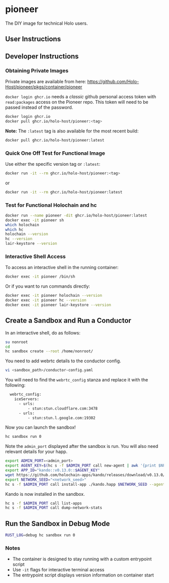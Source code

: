 # pioneer

The DIY image for technical Holo users.

## User Instructions

## Developer Instructions

### Obtaining Private Images

Private images are available from here:
https://github.com/Holo-Host/pioneer/pkgs/container/pioneer

`docker login ghcr.io` needs a *classic* github personal access token with `read:packages` access on the Pioneer repo.  This token will need to be passed instead of the password.

```sh
docker login ghcr.io
docker pull ghcr.io/holo-host/pioneer:<tag>
```

**Note:** The `:latest` tag is also available for the most recent build:

```sh
docker pull ghcr.io/holo-host/pioneer:latest
```

### Quick One Off Test for Functional Image

Use either the specific version tag or `:latest`:

```sh
docker run -it --rm ghcr.io/holo-host/pioneer:<tag>
```

or

```sh
docker run -it --rm ghcr.io/holo-host/pioneer:latest
```

### Test for Functional Holochain and hc

```sh
docker run --name pioneer -dit ghcr.io/holo-host/pioneer:latest
docker exec -it pioneer sh
which holochain
which hc
holochain --version
hc --version
lair-keystore --version
```

### Interactive Shell Access

To access an interactive shell in the running container:

```sh
docker exec -it pioneer /bin/sh
```

Or if you want to run commands directly:

```sh
docker exec -it pioneer holochain --version
docker exec -it pioneer hc --version
docker exec -it pioneer lair-keystore --version
```

## Create a Sandbox and Run a Conductor

In an interactive shell, do as follows:

```sh
su nonroot
cd 
hc sandbox create --root /home/nonroot/
```

You need to add webrtc details to the conductor config.

```sh
vi <sandbox_path>/conductor-config.yaml
```

You will need to find the `webrtc_config` stanza and replace it with the following:

```sh
  webrtc_config:
    iceServers:
      - urls:
          - stun:stun.cloudflare.com:3478
      - urls:
          - stun:stun.l.google.com:19302
```

Now you can launch the sandbox!

```sh
hc sandbox run 0
```

Note the `admin_port` displayed after the sandbox is run.  You will also need relevant details for your happ.

```sh
export ADMIN_PORT=<admin_port>
export AGENT_KEY=$(hc s -f $ADMIN_PORT call new-agent | awk '{print $NF}')
export APP_ID="kando::v0.13.0::$AGENT_KEY"
wget https://github.com/holochain-apps/kando/releases/download/v0.13.0/kando.happ
export NETWORK_SEED="<network_seed>"
hc s -f $ADMIN_PORT call install-app ./kando.happ $NETWORK_SEED --agent-key "$AGENT_KEY" --app-id "$APP_ID"

```

Kando is now installed in the sandbox.

```sh
hc s -f $ADMIN_PORT call list-apps
hc s -f $ADMIN_PORT call dump-network-stats

```

## Run the Sandbox in Debug Mode

```sh
RUST_LOG=debug hc sandbox run 0
```

### Notes

- The container is designed to stay running with a custom entrypoint script
- Use `-it` flags for interactive terminal access
- The entrypoint script displays version information on container start

